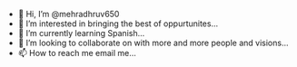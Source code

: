 - 👋 Hi, I’m @mehradhruv650
- 👀 I’m interested in bringing the best of oppurtunites...
- 🌱 I’m currently learning Spanish...
- 💞️ I’m looking to collaborate on with more and more people and visions...
- 📫 How to reach me email me...

<!---
mehradhruv650/mehradhruv650 is a ✨ special ✨ repository because its `README.md` (this file) appears on your GitHub profile.
You can click the Preview link to take a look at your changes.
--->
